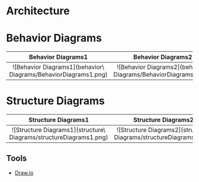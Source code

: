 # Architecture

# Behavior Diagrams

|Behavior Diagrams1|Behavior Diagrams2|
|:--:|:--:|
|![Behavior Diagrams1](behavior\ Diagrams/BehaviorDiagrams1.png)|![Behavior Diagrams2](behavior\ Diagrams/BehaviorDiagrams2.png)|

# Structure Diagrams

|Structure Diagrams1|Structure Diagrams2|
|:--:|:--:|
|![Structure Diagrams1](structure\ Diagrams/structureDiagrams1.png)|![Structure Diagrams2](structure\ Diagrams/structureDiagrams2.png)|





## Tools 
* [Draw.io](https://app.diagrams.net/)
